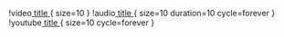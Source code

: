 !video[ title ]( KakaoTalk_Audio_2023-04-03-10-18-59.m4a ){ size=10 }
!audio[ title ]( url ){ size=10 duration=10 cycle=forever }
!youtube[ title ]( url ){ size=10 cycle=forever }